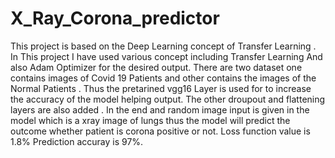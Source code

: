 # X_Ray_Corona_predictor
This project is based on the Deep Learning concept of Transfer Learning .
In This project I have used various concept including Transfer Learning And also Adam Optimizer for the desired output.
There are two dataset one contains images of Covid 19 Patients and other contains the images of the Normal Patients .
Thus the pretarined vgg16 Layer is used for to increase the accuracy of the model helping output.
The other droupout and flattening layers are also added .
In the end and random image input is given in the  model which is a xray image of lungs thus the model will predict the outcome whether patient is corona positive or not. 
Loss function value  is 1.8% Prediction accuray is 97%.

